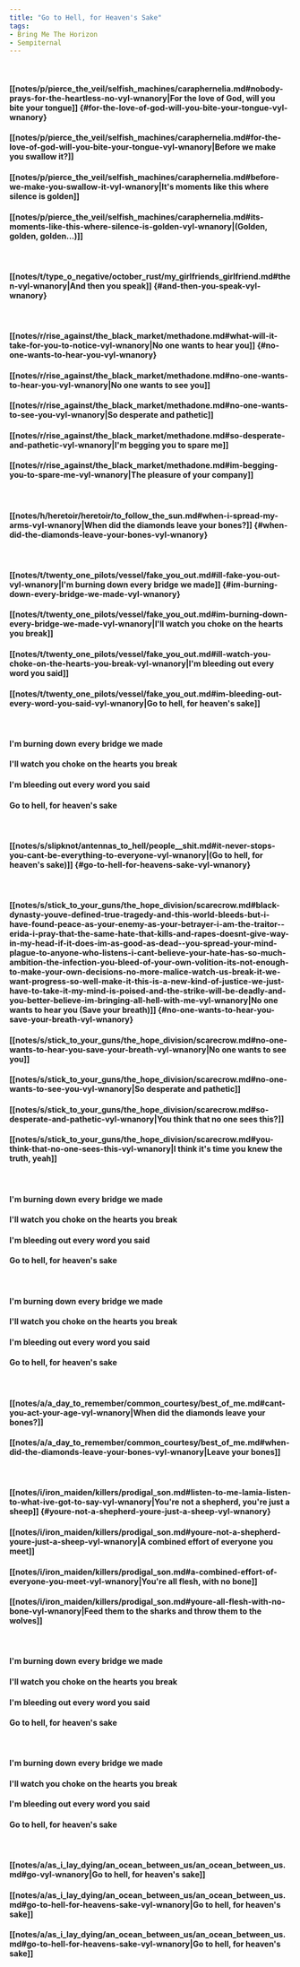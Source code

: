 ```yaml
---
title: "Go to Hell, for Heaven's Sake"
tags:
- Bring Me The Horizon
- Sempiternal
---
```

&nbsp;
#### [[notes/p/pierce_the_veil/selfish_machines/caraphernelia.md#nobody-prays-for-the-heartless-no-vyl-wnanory|For the love of God, will you bite your tongue]] {#for-the-love-of-god-will-you-bite-your-tongue-vyl-wnanory}
#### [[notes/p/pierce_the_veil/selfish_machines/caraphernelia.md#for-the-love-of-god-will-you-bite-your-tongue-vyl-wnanory|Before we make you swallow it?]]
#### [[notes/p/pierce_the_veil/selfish_machines/caraphernelia.md#before-we-make-you-swallow-it-vyl-wnanory|It's moments like this where silence is golden]]
#### [[notes/p/pierce_the_veil/selfish_machines/caraphernelia.md#its-moments-like-this-where-silence-is-golden-vyl-wnanory|(Golden, golden, golden...)]]
&nbsp;
#### [[notes/t/type_o_negative/october_rust/my_girlfriends_girlfriend.md#then-vyl-wnanory|And then you speak]] {#and-then-you-speak-vyl-wnanory}
&nbsp;
#### [[notes/r/rise_against/the_black_market/methadone.md#what-will-it-take-for-you-to-notice-vyl-wnanory|No one wants to hear you]] {#no-one-wants-to-hear-you-vyl-wnanory}
#### [[notes/r/rise_against/the_black_market/methadone.md#no-one-wants-to-hear-you-vyl-wnanory|No one wants to see you]]
#### [[notes/r/rise_against/the_black_market/methadone.md#no-one-wants-to-see-you-vyl-wnanory|So desperate and pathetic]]
#### [[notes/r/rise_against/the_black_market/methadone.md#so-desperate-and-pathetic-vyl-wnanory|I'm begging you to spare me]]
#### [[notes/r/rise_against/the_black_market/methadone.md#im-begging-you-to-spare-me-vyl-wnanory|The pleasure of your company]]
&nbsp;
#### [[notes/h/heretoir/heretoir/to_follow_the_sun.md#when-i-spread-my-arms-vyl-wnanory|When did the diamonds leave your bones?]] {#when-did-the-diamonds-leave-your-bones-vyl-wnanory}
&nbsp;
#### [[notes/t/twenty_one_pilots/vessel/fake_you_out.md#ill-fake-you-out-vyl-wnanory|I'm burning down every bridge we made]] {#im-burning-down-every-bridge-we-made-vyl-wnanory}
#### [[notes/t/twenty_one_pilots/vessel/fake_you_out.md#im-burning-down-every-bridge-we-made-vyl-wnanory|I'll watch you choke on the hearts you break]]
#### [[notes/t/twenty_one_pilots/vessel/fake_you_out.md#ill-watch-you-choke-on-the-hearts-you-break-vyl-wnanory|I'm bleeding out every word you said]]
#### [[notes/t/twenty_one_pilots/vessel/fake_you_out.md#im-bleeding-out-every-word-you-said-vyl-wnanory|Go to hell, for heaven's sake]]
&nbsp;
#### I'm burning down every bridge we made
#### I'll watch you choke on the hearts you break
#### I'm bleeding out every word you said
#### Go to hell, for heaven's sake
&nbsp;
#### [[notes/s/slipknot/antennas_to_hell/people__shit.md#it-never-stops-you-cant-be-everything-to-everyone-vyl-wnanory|(Go to hell, for heaven's sake)]] {#go-to-hell-for-heavens-sake-vyl-wnanory}
&nbsp;
#### [[notes/s/stick_to_your_guns/the_hope_division/scarecrow.md#black-dynasty-youve-defined-true-tragedy-and-this-world-bleeds-but-i-have-found-peace-as-your-enemy-as-your-betrayer-i-am-the-traitor--erida-i-pray-that-the-same-hate-that-kills-and-rapes-doesnt-give-way-in-my-head-if-it-does-im-as-good-as-dead--you-spread-your-mind-plague-to-anyone-who-listens-i-cant-believe-your-hate-has-so-much-ambition-the-infection-you-bleed-of-your-own-volition-its-not-enough-to-make-your-own-decisions-no-more-malice-watch-us-break-it-we-want-progress-so-well-make-it-this-is-a-new-kind-of-justice-we-just-have-to-take-it-my-mind-is-poised-and-the-strike-will-be-deadly-and-you-better-believe-im-bringing-all-hell-with-me-vyl-wnanory|No one wants to hear you (Save your breath)]] {#no-one-wants-to-hear-you-save-your-breath-vyl-wnanory}
#### [[notes/s/stick_to_your_guns/the_hope_division/scarecrow.md#no-one-wants-to-hear-you-save-your-breath-vyl-wnanory|No one wants to see you]]
#### [[notes/s/stick_to_your_guns/the_hope_division/scarecrow.md#no-one-wants-to-see-you-vyl-wnanory|So desperate and pathetic]]
#### [[notes/s/stick_to_your_guns/the_hope_division/scarecrow.md#so-desperate-and-pathetic-vyl-wnanory|You think that no one sees this?]]
#### [[notes/s/stick_to_your_guns/the_hope_division/scarecrow.md#you-think-that-no-one-sees-this-vyl-wnanory|I think it's time you knew the truth, yeah]]
&nbsp;
#### I'm burning down every bridge we made
#### I'll watch you choke on the hearts you break
#### I'm bleeding out every word you said
#### Go to hell, for heaven's sake
&nbsp;
#### I'm burning down every bridge we made
#### I'll watch you choke on the hearts you break
#### I'm bleeding out every word you said
#### Go to hell, for heaven's sake
&nbsp;
#### [[notes/a/a_day_to_remember/common_courtesy/best_of_me.md#cant-you-act-your-age-vyl-wnanory|When did the diamonds leave your bones?]]
#### [[notes/a/a_day_to_remember/common_courtesy/best_of_me.md#when-did-the-diamonds-leave-your-bones-vyl-wnanory|Leave your bones]]
&nbsp;
#### [[notes/i/iron_maiden/killers/prodigal_son.md#listen-to-me-lamia-listen-to-what-ive-got-to-say-vyl-wnanory|You're not a shepherd, you're just a sheep]] {#youre-not-a-shepherd-youre-just-a-sheep-vyl-wnanory}
#### [[notes/i/iron_maiden/killers/prodigal_son.md#youre-not-a-shepherd-youre-just-a-sheep-vyl-wnanory|A combined effort of everyone you meet]]
#### [[notes/i/iron_maiden/killers/prodigal_son.md#a-combined-effort-of-everyone-you-meet-vyl-wnanory|You're all flesh, with no bone]]
#### [[notes/i/iron_maiden/killers/prodigal_son.md#youre-all-flesh-with-no-bone-vyl-wnanory|Feed them to the sharks and throw them to the wolves]]
&nbsp;
#### I'm burning down every bridge we made
#### I'll watch you choke on the hearts you break
#### I'm bleeding out every word you said
#### Go to hell, for heaven's sake
&nbsp;
#### I'm burning down every bridge we made
#### I'll watch you choke on the hearts you break
#### I'm bleeding out every word you said
#### Go to hell, for heaven's sake
&nbsp;
#### [[notes/a/as_i_lay_dying/an_ocean_between_us/an_ocean_between_us.md#go-vyl-wnanory|Go to hell, for heaven's sake]]
#### [[notes/a/as_i_lay_dying/an_ocean_between_us/an_ocean_between_us.md#go-to-hell-for-heavens-sake-vyl-wnanory|Go to hell, for heaven's sake]]
#### [[notes/a/as_i_lay_dying/an_ocean_between_us/an_ocean_between_us.md#go-to-hell-for-heavens-sake-vyl-wnanory|Go to hell, for heaven's sake]]
